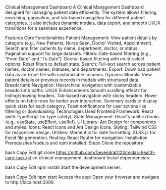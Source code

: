 Clinical Management Dashboard
A Clinical Management Dashboard designed for managing patient data efficiently. The system allows filtering, searching, pagination, and tab-based navigation for different patient categories. It also includes dynamic modals, data export, and smooth UI/UX transitions for a seamless experience.

Features
Core Functionalities
Patient Management:
View patient details by category (e.g., New Patients, Nurse Seen, Doctor Visited, Appointment).
Search and filter patients by name, department, doctor, or status.
Pagination support for large datasets.
Filters:
Date-based filtering (e.g., "From Date" and "To Date").
Doctor-based filtering with multi-select options.
Reset filters to default state.
Search:
Full-text search across patient names, doctor names, statuses, and departments.
Export:
Download patient data as an Excel file with customizable columns.
Dynamic Modals:
View patient details or previous records in modals with structured data.
Breadcrumb Navigation:
Hierarchical navigation with customizable breadcrumb paths.
UI/UX Enhancements
Smooth scrolling effects for hiding/showing headers.
Tab-based navigation with sticky headers.
Hover effects on table rows for better user interaction.
Summary cards to display quick stats for each category.
Toast notifications for user actions like filtering or downloading.
Technologies Used
Frontend Framework: React (with TypeScript for type safety).
State Management: React's built-in hooks (e.g., useState, useEffect, useRef).
UI Library: Ant Design for components and styles.
Icons: React Icons and Ant Design Icons.
Styling: Tailwind CSS for responsive design.
Utilities:
Moment.js for date formatting.
XLSX.js for Excel file generation.
Routing: React Router for navigation.
Installation
Prerequisites
Node.js and npm installed.
Steps
Clone the repository:

bash
Copy
Edit
git clone https://github.com/Devendra0123/midas-health-care-task.git
cd clinical-management-dashboard
Install dependencies:

bash
Copy
Edit
npm install
Start the development server:

bash
Copy
Edit
npm start
Access the app: Open your browser and navigate to http://localhost:3000.

